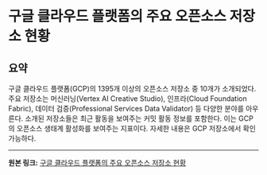 # 구글 클라우드 플랫폼의 주요 오픈소스 저장소 현황

## 요약
구글 클라우드 플랫폼(GCP)의 1395개 이상의 오픈소스 저장소 중 10개가 소개되었다.  주요 저장소는 머신러닝(Vertex AI Creative Studio), 인프라(Cloud Foundation Fabric), 데이터 검증(Professional Services Data Validator) 등 다양한 분야를 아우른다.  소개된 저장소들은 최근 활동을 보여주는 커밋 활동 정보를 포함한다.  이는 GCP의 오픈소스 생태계 활성화를 보여주는 지표이다.  자세한 내용은 GCP 저장소에서 확인 가능하다.

---

**원본 링크:** [구글 클라우드 플랫폼의 주요 오픈소스 저장소 현황](https://c.gle/ANiao5o-NwSc3sVggWlDWgTQmjewqVd0AjWmCox2cPoVy8XshxAcBI-7BQXsSR9W2ltDMUjPPgyXz69__JunylK1uFar9BOucKIuNCVT0vsBQT_BtgjtQbaX_PCpswRDNjCJx-7cPexuJ_JTZQ)
